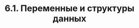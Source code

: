 ---
title: '6.1. Переменные и структуры данных'
metaTitle: '6.1. Переменные и структуры данных'
metaDescription: '6.1. Переменные и структуры данных'
---